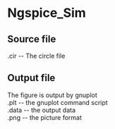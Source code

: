 # Ngspice_Sim

## Source file

.cir -- The circle file 

## Output file

The figure is output by gnuplot \
.plt -- the gnuplot command script \
.data -- the output data \
.png -- the picture format 
